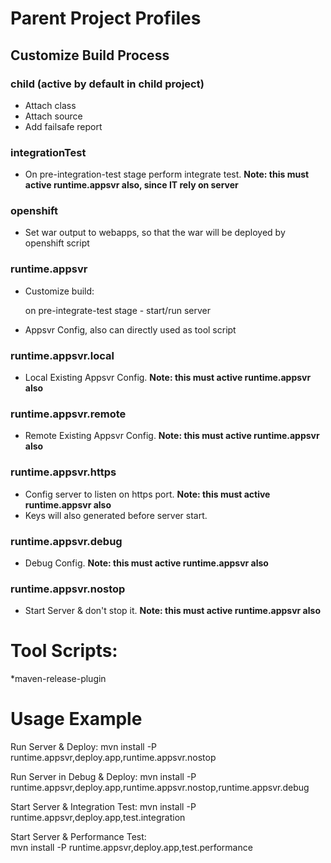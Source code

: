 # Parent Project Profiles

## Customize Build Process
### child (active by default in child project)   
* Attach class
* Attach source
* Add failsafe report

### integrationTest
* On pre-integration-test stage perform integrate test. **Note: this must active runtime.appsvr also, since IT rely on server**

### openshift
* Set war output to webapps, so that the war will be deployed by openshift script

### runtime.appsvr
* Customize build:

	on pre-integrate-test stage - start/run server

* Appsvr Config, also can directly used as tool script

### runtime.appsvr.local
* Local Existing Appsvr Config. **Note: this must active runtime.appsvr also**

### runtime.appsvr.remote
* Remote Existing Appsvr Config. **Note: this must active runtime.appsvr also**

### runtime.appsvr.https
* Config server to listen on https port. **Note: this must active runtime.appsvr also**
* Keys will also generated before server start.

### runtime.appsvr.debug
* Debug Config. **Note: this must active runtime.appsvr also**

### runtime.appsvr.nostop
* Start Server & don't stop it. **Note: this must active runtime.appsvr also**

# Tool Scripts:
*maven-release-plugin


# Usage Example
	
Run Server & Deploy:
	mvn install -P runtime.appsvr,deploy.app,runtime.appsvr.nostop
	
Run Server in Debug & Deploy:
	mvn install -P runtime.appsvr,deploy.app,runtime.appsvr.nostop,runtime.appsvr.debug
	
Start Server & Integration Test:
	mvn install -P runtime.appsvr,deploy.app,test.integration

Start Server & Performance Test:	
	mvn install -P runtime.appsvr,deploy.app,test.performance
	
	